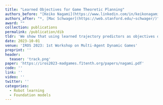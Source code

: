 ```yaml
---
title: "Learned Objectives for Game Theoretic Planning"
authors_before: "[Keiko Nagami](https://www.linkedin.com/in/keikonagami)*"
authors_after: "*, [Mac Schwager](https://web.stanford.edu/~schwager/)"
award: ""
collection: publications
permalink: /publication/dib
tldr: 'We show that using learned trajectory predictors as objectives decreases planning horizon and improves performance of game-theoretic planners.'
date: 2023-10-01
venue: 'IROS 2023: 1st Workshop on Multi-Agent Dynamic Games'
preprint: ''
header: 
  teaser: 'track.png'
paper: 'https://iros2023-madgames.f1tenth.org/papers/nagami.pdf'
code: '' 
link: ''
video: ''
twitter: ''
categories:
  - Robot learning
  - Foundation models
---
```

